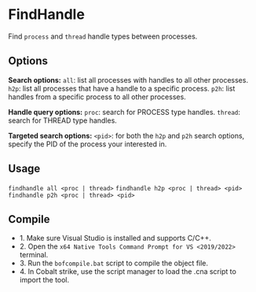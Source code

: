 # FindHandle
Find `process` and `thread` handle types between processes.

## Options
**Search options:**
`all`: list all processes with handles to all other processes.
`h2p`: list all processes that have a handle to a specific process.
`p2h`: list handles from a specific process to all other processes.

**Handle query options:**
`proc`: search for PROCESS type handles.
`thread`: search for THREAD type handles.

**Targeted search options:**
`<pid>`: for both the `h2p` and `p2h` search options, specify the PID of the process your interested in.

## Usage
`findhandle all <proc | thread>`
`findhandle h2p <proc | thread> <pid>`
`findhandle p2h <proc | thread> <pid>`

## Compile
- 1\. Make sure Visual Studio is installed and supports C/C++.
- 2\. Open the `x64 Native Tools Command Prompt for VS <2019/2022>` terminal.
- 3\. Run the `bofcompile.bat` script to compile the object file. 
- 4\. In Cobalt strike, use the script manager to load the .cna script to import the tool. 
